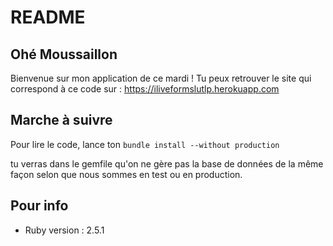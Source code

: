 # README

## Ohé Moussaillon
Bienvenue sur mon application de ce mardi !
Tu peux retrouver le site qui correspond à ce code sur :
https://iliveformslutlp.herokuapp.com

## Marche à suivre

Pour lire le code, lance ton ```bundle install --without production```

tu verras dans le gemfile qu'on ne gère pas la base de données de la même façon selon que nous sommes en test ou en production.

## Pour info

* Ruby version : 2.5.1
